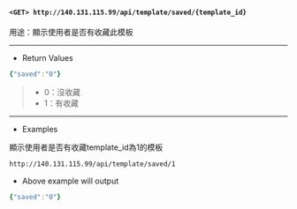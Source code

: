 #### `<GET> http://140.131.115.99/api/template/saved/{template_id}`

用途：顯示使用者是否有收藏此模板

---

* Return Values

```yaml
{"saved":"0"}
```

>* 0：沒收藏 
>* 1：有收藏

---

* Examples

顯示使用者是否有收藏template_id為1的模板

```html
http://140.131.115.99/api/template/saved/1
```

* Above example will output

```yaml
{"saved":"0"}
```
